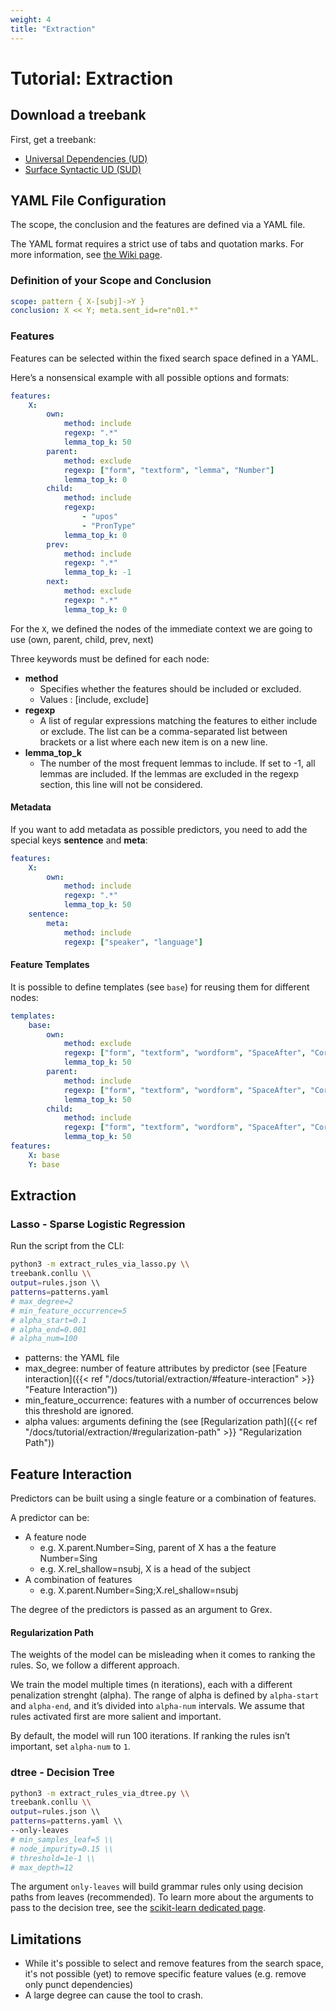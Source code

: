 ```yaml
---
weight: 4
title: "Extraction"
---
```


# Tutorial: Extraction

## Download a treebank
First, get a treebank:

- [Universal Dependencies (UD)](https://lindat.mff.cuni.cz/repository/items/55b06337-e49c-4631-9328-b1a38322b1d4)
- [Surface Syntactic UD (SUD)](https://surfacesyntacticud.github.io/data/)

## YAML File Configuration

The scope, the conclusion and the features are defined via a YAML file.

The YAML format requires a strict use of tabs and quotation marks. For more information, see [the Wiki page](https://en.wikipedia.org/wiki/YAML).

###  Definition of your Scope and Conclusion

```yaml
scope: pattern { X-[subj]->Y }
conclusion: X << Y; meta.sent_id=re"n01.*"
```

###  Features

Features can be selected within the fixed search space defined in a YAML. 

Here’s a nonsensical example with all possible options and formats:

```yaml
features:
    X:
        own:
            method: include
            regexp: ".*"
            lemma_top_k: 50
        parent:
            method: exclude
            regexp: ["form", "textform", "lemma", "Number"]
            lemma_top_k: 0
        child:
            method: include
            regexp:
                - "upos"
                - "PronType"
            lemma_top_k: 0
        prev:
            method: include
            regexp: ".*"
            lemma_top_k: -1
        next:
            method: exclude
            regexp: ".*"
            lemma_top_k: 0
```

For the `X`, we defined the nodes of the immediate context we are going to use (own, parent, child, prev, next)

Three keywords must be defined for each node: 

- **method**
    - Specifies whether the features should be included or excluded.
    - Values : [include, exclude]
- **regexp**
    - A list of regular expressions matching the features to either include or exclude. The list can be a comma-separated list between brackets or a list where each new item is on a new line.
- **lemma_top_k**
    - The number of the most frequent lemmas to include. If set to -1, all lemmas are included. If the lemmas are excluded in the regexp section, this line will not be considered.


####  Metadata

If you want to add metadata as possible predictors, you need to add the special keys **sentence** and **meta**: 

```yaml
features:
    X:
        own:
            method: include
            regexp: ".*"
            lemma_top_k: 50
    sentence:
        meta:
            method: include
            regexp: ["speaker", "language"]
```

####  Feature Templates

It is possible to define templates (see `base`) for reusing them for different nodes:

```yaml
templates:
    base:
        own:
            method: exclude
            regexp: ["form", "textform", "wordform", "SpaceAfter", "Correct.*"]
            lemma_top_k: 50
        parent:
            method: include
            regexp: ["form", "textform", "wordform", "SpaceAfter", "Correct.*"]
            lemma_top_k: 50
        child:
            method: include
            regexp: ["form", "textform", "wordform", "SpaceAfter", "Correct.*"]
            lemma_top_k: 50
features:
    X: base
    Y: base
```

## Extraction

### Lasso - Sparse Logistic Regression

Run the script from the CLI:

```bash
python3 -m extract_rules_via_lasso.py \\
treebank.conllu \\
output=rules.json \\
patterns=patterns.yaml
# max_degree=2
# min_feature_occurrence=5
# alpha_start=0.1
# alpha_end=0.001
# alpha_num=100
```
- patterns: the YAML file
- max_degree: number of feature attributes by predictor (see [Feature interaction]({{< ref "/docs/tutorial/extraction/#feature-interaction" >}} "Feature Interaction"))
- min_feature_occurrence: features with a number of occurrences below this threshold are ignored.
- alpha values: arguments defining the (see [Regularization path]({{< ref "/docs/tutorial/extraction/#regularization-path" >}} "Regularization Path")) 

## Feature Interaction

Predictors can be built using a single feature or a combination of features.

A predictor can be:

- A feature node
    - e.g. X.parent.Number=Sing, parent of X has a the feature Number=Sing
    - e.g. X.rel_shallow=nsubj, X is a head of the subject
- A combination of features
    - e.g. X.parent.Number=Sing;X.rel_shallow=nsubj

The degree of the predictors is passed as an argument to Grex.

#### Regularization Path

The weights of the model can be misleading when it comes to ranking the rules. So, we follow a different approach. 

We train the model multiple times (n iterations), each with a different penalization strenght (alpha). The range of alpha is defined by `alpha-start` and `alpha-end`, and it’s divided into `alpha-num` intervals. We assume that rules activated first are more salient and important.

By default, the model will run 100 iterations. If ranking the rules isn’t important, set `alpha-num` to `1`.

### dtree - Decision Tree

```bash
python3 -m extract_rules_via_dtree.py \\
treebank.conllu \\
output=rules.json \\
patterns=patterns.yaml \\
--only-leaves
# min_samples_leaf=5 \\
# node_impurity=0.15 \\
# threshold=1e-1 \\
# max_depth=12
```
The argument `only-leaves` will build grammar rules only using decision paths from leaves (recommended). To learn more about the arguments to pass to the decision tree, see the [scikit-learn dedicated page](https://scikit-learn.org/stable/modules/generated/sklearn.tree.DecisionTreeClassifier.html#sklearn.tree.DecisionTreeClassifier).

## Limitations

- While it's possible to select and remove features from the search space, it's not possible (yet) to remove specific feature values (e.g. remove only punct dependencies)
- A large degree can cause the tool to crash. 